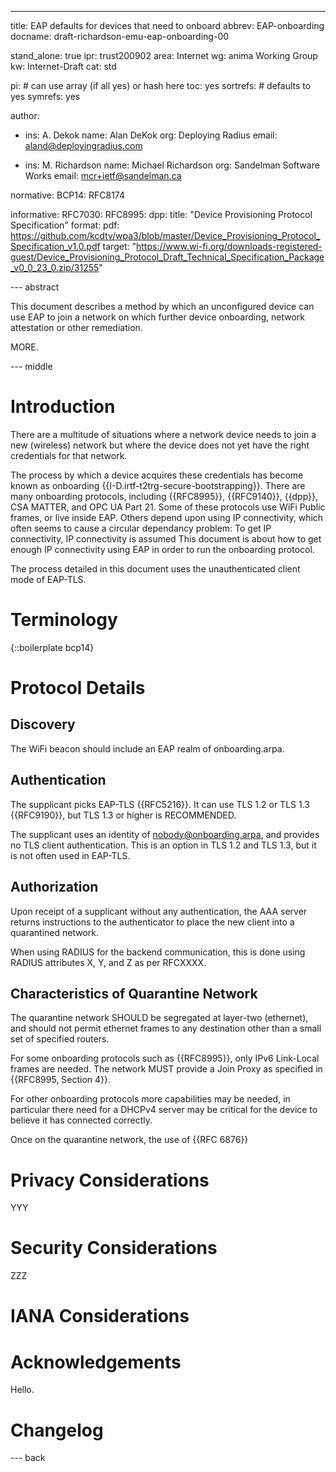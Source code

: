 ---
title: EAP defaults for devices that need to onboard
abbrev: EAP-onboarding
docname: draft-richardson-emu-eap-onboarding-00

stand_alone: true
ipr: trust200902
area: Internet
wg: anima Working Group
kw: Internet-Draft
cat: std

pi:    # can use array (if all yes) or hash here
  toc: yes
  sortrefs:   # defaults to yes
  symrefs: yes

author:

- ins: A. Dekok
  name: Alan DeKok
  org: Deploying Radius
  email: aland@deployingradius.com

- ins: M. Richardson
  name: Michael Richardson
  org: Sandelman Software Works
  email: mcr+ietf@sandelman.ca

normative:
  BCP14: RFC8174

informative:
  RFC7030:
  RFC8995:
  dpp:
    title: "Device Provisioning Protocol Specification"
    format:
      pdf: https://github.com/kcdtv/wpa3/blob/master/Device_Provisioning_Protocol_Specification_v1.0.pdf
    target: "https://www.wi-fi.org/downloads-registered-guest/Device_Provisioning_Protocol_Draft_Technical_Specification_Package_v0_0_23_0.zip/31255"

--- abstract

This document describes a method by which an unconfigured device
can use EAP to join a network on which further device onboarding,
network attestation or other remediation.

MORE.

--- middle

# Introduction

There are a multitude of situations where a network device needs to join a new (wireless) network but where the device does not yet have the right credentials for that network.

The process by which a device acquires these credentials has become known as onboarding
{{I-D.irtf-t2trg-secure-bootstrapping}}.
There are many onboarding protocols, including {{RFC8995}}, {{RFC9140}}, {{dpp}}, CSA MATTER, and OPC UA Part 21.
Some of these protocols use WiFi Public frames, or live inside EAP.
Others depend upon using IP connectivity, which often seems to cause a circular dependancy problem: To get IP connectivity, IP connectivity is assumed
This document is about how to get enough IP connectivity using EAP in order to run the onboarding protocol.

The process detailed in this document uses the unauthenticated client mode of EAP-TLS.

# Terminology

{::boilerplate bcp14}

# Protocol Details

## Discovery

The WiFi beacon should include an EAP realm of onboarding.arpa.

## Authentication

The supplicant picks EAP-TLS {{RFC5216}}.
It can use TLS 1.2 or TLS 1.3 {{RFC9190}}, but TLS 1.3 or higher is RECOMMENDED.

The supplicant uses an identity of nobody@onboarding.arpa, and provides no TLS client authentication.
This is an option in TLS 1.2 and TLS 1.3, but it is not often used in EAP-TLS.

## Authorization

Upon receipt of a supplicant without any authentication, the AAA server returns instructions to the authenticator to place the new client into a quarantined network.

When using RADIUS for the backend communication, this is done using RADIUS attributes X, Y, and Z as per RFCXXXX.

## Characteristics of Quarantine Network

The quarantine network SHOULD be segregated at layer-two (ethernet), and should not permit ethernet frames to any destination other than a small set of specified routers.

For some onboarding protocols such as {{RFC8995}}, only IPv6 Link-Local frames are needed.
The network MUST provide a Join Proxy as specified in {{RFC8995, Section 4}}.

For other onboarding protocols more capabilities may be needed, in particular there need for a DHCPv4 server may be critical for the device to believe it has connected correctly.

Once on the quarantine network, the use of {{RFC 6876}}






# Privacy Considerations

YYY

# Security Considerations

ZZZ

# IANA Considerations

# Acknowledgements

Hello.

# Changelog


--- back

